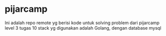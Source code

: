 # pijarcamp
Ini adalah repo remote yg berisi kode untuk solving problem dari pijarcamp level 3 tugas 10
stack yg digunakan adalah Golang, dengan database mysql
